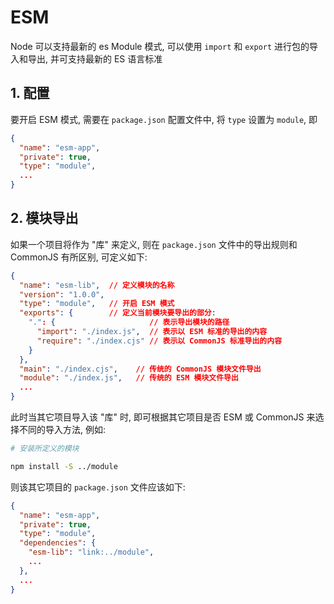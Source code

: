 # ESM

Node 可以支持最新的 es Module 模式, 可以使用 `import` 和 `export` 进行包的导入和导出, 并可支持最新的 ES 语言标准

## 1. 配置

要开启 ESM 模式, 需要在 `package.json` 配置文件中, 将 `type` 设置为 `module`, 即

```json
{
  "name": "esm-app",
  "private": true,
  "type": "module",
  ...
}
```

## 2. 模块导出

如果一个项目将作为 "库" 来定义, 则在 `package.json` 文件中的导出规则和 CommonJS 有所区别, 可定义如下:

```json
{
  "name": "esm-lib",  // 定义模块的名称
  "version": "1.0.0",
  "type": "module",   // 开启 ESM 模式
  "exports": {        // 定义当前模块要导出的部分:
    ".": {                     // 表示导出模块的路径
      "import": "./index.js",  // 表示以 ESM 标准的导出的内容
      "require": "./index.cjs" // 表示以 CommonJS 标准导出的内容
    }
  },
  "main": "./index.cjs",    // 传统的 CommonJS 模块文件导出
  "module": "./index.js",   // 传统的 ESM 模块文件导出
  ...
}
```

此时当其它项目导入该 "库" 时, 即可根据其它项目是否 ESM 或 CommonJS 来选择不同的导入方法, 例如:

```bash
# 安装所定义的模块

npm install -S ../module
```

则该其它项目的 `package.json` 文件应该如下:

```json
{
  "name": "esm-app",
  "private": true,
  "type": "module",
  "dependencies": {
    "esm-lib": "link:../module",
    ...
  },
  ...
}
```
